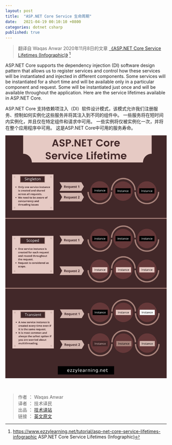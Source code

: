 ```yaml
---
layout: post
title:  "ASP.NET Core Service 生命周期"
date:   2021-04-19 00:10:10 +0800
categories: dotnet csharp
published: true
---
```


> 翻译自 Waqas Anwar 2020年11月8日的文章 [《ASP.NET Core Service Lifetimes (Infographic)》](https://www.ezzylearning.net/tutorial/asp-net-core-service-lifetimes-infographic) [^1]

[^1]: <https://www.ezzylearning.net/tutorial/asp-net-core-service-lifetimes-infographic> ASP.NET Core Service Lifetimes (Infographic)

ASP.NET Core supports the dependency injection (DI) software design pattern that allows us to register services and control how these services will be instantiated and injected in different components. Some services will be instantiated for a short time and will be available only in a particular component and request. Some will be instantiated just once and will be available throughout the application. Here are the service lifetimes available in ASP.NET Core.

ASP.NET Core 支持依赖项注入（DI）软件设计模式，该模式允许我们注册服务、控制如何实例化这些服务并将其注入到不同的组件中。 一些服务将在短时间内实例化，并且仅在特定组件和请求中可用。 一些实例将仅被实例化一次，并将在整个应用程序中可用。 这是ASP.NET Core中可用的服务寿命。

![ASP.NET Core Service Lifetimes (Infographic](/assets/images//202104/ASP.NET-Core-Service-Lifetime-Infographic.png)

<br/>

> 作者 ： Waqas Anwar  
> 译者 ： 技术译民  
> 出品 ： [技术译站](https://ittranslator.cn/)  
> 链接 ： [英文原文](https://www.ezzylearning.net/tutorial/asp-net-core-service-lifetimes-infographic)
